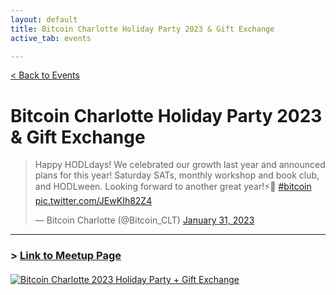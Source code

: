 ```yaml
---
layout: default
title: Bitcoin Charlotte Holiday Party 2023 & Gift Exchange
active_tab: events

---
```


[< Back to Events](/events)

# Bitcoin Charlotte Holiday Party 2023 & Gift Exchange

<blockquote class="twitter-tweet"><p lang="en" dir="ltr">Happy HODLdays! We celebrated our growth last year and announced plans for this year! Saturday SATs, monthly workshop and book club, and HODLween. Looking forward to another great year!⚡👏 <a href="https://twitter.com/hashtag/bitcoin?src=hash&amp;ref_src=twsrc%5Etfw">#bitcoin</a> <a href="https://t.co/JEwKIh82Z4">pic.twitter.com/JEwKIh82Z4</a></p>&mdash; Bitcoin Charlotte (@Bitcoin_CLT) <a href="https://twitter.com/Bitcoin_CLT/status/1620391640652451846?ref_src=twsrc%5Etfw">January 31, 2023</a></blockquote> <script async src="https://platform.twitter.com/widgets.js" charset="utf-8"></script>

---

### > [Link to Meetup Page](https://www.meetup.com/bitcoincharlotte/events/290577296/)

<article style="margin:20px 0 50px">
<div class="row justify-content-center">
    <div class="col">
        <a href="/event-2023-01-26"><img src="/assets/img/posts/InstagramHappyHodlday.jpg" alt="Bitcoin Charlotte 2023 Holiday Party + Gift Exchange" title="Bitcoin Charlotte 2023 Holiday Party + Gift Exchange"/></a>
    </div>
</div>
</article>